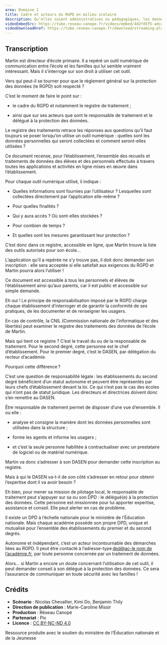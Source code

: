 ```yaml
---
area: Domaine 1
title: Cadre et acteurs du RGPD en milieu scolaire
description: Qu’elles soient administratives ou pédagogiques, les données à caractère personnel des élèves doivent être protégées. Le registre de traitement des données personnelles est un outil central au respect du RGPD en milieu scolaire. Prêt à en savoir plus ?
videoEmbedSrc: https://tube.reseau-canope.fr/videos/embed/4d2fd5f5-adca-4ccb-9208-a4796f68d038
videoDownloadHref: https://tube.reseau-canope.fr/download/streaming-playlists/hls/videos/4d2fd5f5-adca-4ccb-9208-a4796f68d038-1080-fragmented.mp4
---
```


## Transcription

Martin est directeur d’école primaire. Il a repéré un outil numérique de communication entre l’école et les familles qui lui semble vraiment intéressant. Mais il s’interroge sur son droit à utiliser cet outil.

Vers qui peut-il se tourner pour que le règlement général sur la protection des données (le RGPD) soit respecté ?

C’est le moment de faire le point sur :

- le cadre du RGPD et notamment le registre de traitement ;

- ainsi que sur ses acteurs que sont le responsable de traitement et le délégué à la protection des données.

Le registre des traitements retrace les réponses aux questions qu’il faut toujours se poser lorsqu’on utilise un outil numérique : quelles sont les données personnelles qui seront collectées et comment seront-elles utilisées ?

Ce document recense, pour l’établissement, l’ensemble des recueils et traitements de données des élèves et des personnels effectués à travers toutes les applications et activités en ligne mises en œuvre dans l’établissement.

Pour chaque outil numérique utilisé, il indique :

- Quelles informations sont fournies par l’utilisateur ? Lesquelles sont collectées directement par l’application elle-même ?

- Pour quelles finalités ?

- Qui y aura accès ? Où sont-elles stockées ?

- Pour combien de temps ?

- Et quelles sont les mesures garantissant leur protection ?

C’est donc dans ce registre, accessible en ligne, que Martin trouve la liste des outils autorisés pour son école…

L’application qu’il a repérée ne s’y trouve pas, il doit donc demander son inscription : elle sera acceptée si elle satisfait aux exigences du RGPD et Martin pourra alors l’utiliser !

Ce document est accessible à tous les personnels et élèves de l’établissement ainsi qu’aux parents, car il est public et accessible sur simple demande.

Eh oui ! Le principe de responsabilisation imposé par le RGPD charge chaque établissement d’interroger et de garantir la conformité de ses pratiques, de les documenter et de renseigner les usagers.

En cas de contrôle, la CNIL (Commission nationale de l’informatique et des libertés) peut examiner le registre des traitements des données de l’école de Martin.

Mais qui tient ce registre ? C’est le travail du ou de la responsable de traitement. Pour le second degré, cette personne est le chef d’établissement. Pour le premier degré, c’est le DASEN, par délégation du recteur d’académie.

Pourquoi cette différence ?

C’est une question de responsabilité légale : les établissements du second degré bénéficient d’un statut autonome et peuvent être représentés par leurs chefs d’établissement devant la loi. Ce qui n’est pas le cas des écoles qui n’ont pas de statut juridique. Les directeurs et directrices doivent donc s’en remettre au DASEN.

Être responsable de traitement permet de disposer d’une vue d’ensemble. Il ou elle :

- analyse et consigne la manière dont les données personnelles sont utilisées dans la structure ;

- forme les agents et informe les usagers ;

- et c’est la seule personne habilitée à contractualiser avec un prestataire de logiciel ou de matériel numérique.

Martin va donc s’adresser à son DASEN pour demander cette inscription au registre.

Mais à qui le DASEN va-t-il de son côté s’adresser en retour pour obtenir l’expertise dont il va avoir besoin ?

Eh bien, pour mener sa mission de pilotage local, le responsable de traitement peut s’appuyer sur sa ou son DPD : le délégué(e) à la protection des données. Cette personne est missionnée pour lui apporter expertise, assistance et conseil. Elle peut alerter en cas de problème.

Il existe un DPD à l’échelle nationale pour le ministère de l’Éducation nationale. Mais chaque académie possède son propre DPD, unique et mutualisé pour l’ensemble des établissements du premier et du second degrés.

Autonome et indépendant, c’est un acteur incontournable des démarches liées au RGPD.
 Il peut être contacté à l’adresse-type [dpd@ac-le nom de l’académie.fr](mailto:dpd@ac-xxx.fr)_,_ par toute personne concernée par un traitement de données.

Alors… si Martin a encore un doute concernant l’utilisation de cet outil, il peut demander conseil à son délégué à la protection des données. Ce sera l’assurance de communiquer en toute sécurité avec les familles !

## Crédits

- **Scénario** : Nicolas Chevallier, Kimi Do, Benjamin Thily
- **Direction de publication** : Marie-Caroline Missir
- **Production** : Réseau Canopé
- **Partenariat** : Pix
- **Licence** : [CC BY-NC-ND 4.0](https://creativecommons.org/licenses/by-nc-nd/4.0/deed.fr)

Ressource produite avec le soutien du ministère de l’Éducation nationale et de la Jeunesse

